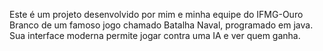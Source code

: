 Este é um projeto desenvolvido por mim e minha equipe do IFMG-Ouro Branco de um famoso jogo chamado Batalha Naval, programado em java. Sua interface moderna permite jogar contra uma IA e ver quem ganha.
